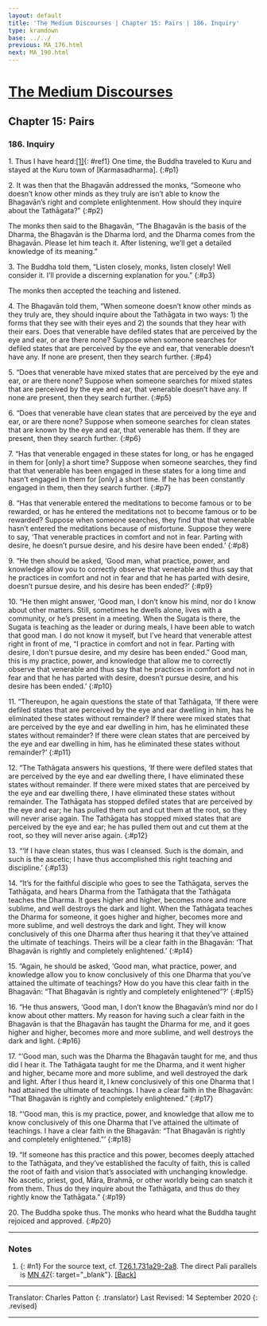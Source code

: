 ```yaml
---
layout: default
title: 'The Medium Discourses | Chapter 15: Pairs | 186. Inquiry'
type: kramdown
base: ../../
previous: MA_176.html
next: MA_190.html
---
```


# [The Medium Discourses](index.html)
## Chapter 15: Pairs
### 186. Inquiry

1\. Thus I have heard:[\[1\]](#n1){: #ref1} One time, the Buddha traveled to Kuru and stayed at the Kuru town of [Karmasadharma].
{:#p1}

2\. It was then that the Bhagavān addressed the monks, “Someone who doesn’t know other minds as they truly are isn’t able to know the Bhagavān’s right and complete enlightenment. How should they inquire about the Tathāgata?”
{:#p2}

The monks then said to the Bhagavān, “The Bhagavān is the basis of the Dharma, the Bhagavān is the Dharma lord, and the Dharma comes from the Bhagavān. Please let him teach it. After listening, we’ll get a detailed knowledge of its meaning.”

3\. The Buddha told them, “Listen closely, monks, listen closely! Well consider it. I’ll provide a discerning explanation for you.”
{:#p3}

The monks then accepted the teaching and listened.

4\. The Bhagavān told them, “When someone doesn’t know other minds as they truly are, they should inquire about the Tathāgata in two ways: 1) the forms that they see with their eyes and 2) the sounds that they hear with their ears. Does that venerable have defiled states that are perceived by the eye and ear, or are there none? Suppose when someone searches for defiled states that are perceived by the eye and ear, that venerable doesn’t have any. If none are present, then they search further.
{:#p4}

5\. “Does that venerable have mixed states that are perceived by the eye and ear, or are there none? Suppose when someone searches for mixed states that are perceived by the eye and ear, that venerable doesn’t have any. If none are present, then they search further.
{:#p5}

6\. “Does that venerable have clean states that are perceived by the eye and ear, or are there none? Suppose when someone searches for clean states that are known by the eye and ear, that venerable has them. If they are present, then they search further.
{:#p6}

7\. “Has that venerable engaged in these states for long, or has he engaged in them for [only] a short time? Suppose when someone searches, they find that that venerable has been engaged in these states for a long time and hasn’t engaged in them for [only] a short time. If he has been constantly engaged in them, then they search further.
{:#p7}

8\. “Has that venerable entered the meditations to become famous or to be rewarded, or has he entered the meditations not to become famous or to be rewarded? Suppose when someone searches, they find that that venerable hasn’t entered the meditations because of misfortune. Suppose they were to say, ‘That venerable practices in comfort and not in fear. Parting with desire, he doesn’t pursue desire, and his desire have been ended.’
{:#p8}

9\. “He then should be asked, ‘Good man, what practice, power, and knowledge allow you to correctly observe that venerable and thus say that he practices in comfort and not in fear and that he has parted with desire, doesn’t pursue desire, and his desire has been ended?’
{:#p9}

10\. “He then might answer, ‘Good man, I don’t know his mind, nor do I know about other matters. Still, sometimes he dwells alone, lives with a community, or he’s present in a meeting. When the Sugata is there, the Sugata is teaching as the leader or during meals, I have been able to watch that good man. I do not know it myself, but I’ve heard that venerable attest right in front of me, “I practice in comfort and not in fear. Parting with desire, I don’t pursue desire, and my desire has been ended.” Good man, this is my practice, power, and knowledge that allow me to correctly observe that venerable and thus say that he practices in comfort and not in fear and that he has parted with desire, doesn’t pursue desire, and his desire has been ended.’
{:#p10}

11\. “Thereupon, he again questions the state of that Tathāgata, ‘If there were defiled states that are perceived by the eye and ear dwelling in him, has he eliminated these states without remainder? If there were mixed states that are perceived by the eye and ear dwelling in him, has he eliminated these states without remainder? If there were clean states that are perceived by the eye and ear dwelling in him, has he eliminated these states without remainder?’
{:#p11}

12\. “The Tathāgata answers his questions, ‘If there were defiled states that are perceived by the eye and ear dwelling there, I have eliminated these states without remainder. If there were mixed states that are perceived by the eye and ear dwelling there, I have eliminated these states without remainder. The Tathāgata has stopped defiled states that are perceived by the eye and ear; he has pulled them out and cut them at the root, so they will never arise again. The Tathāgata has stopped mixed states that are perceived by the eye and ear; he has pulled them out and cut them at the root, so they will never arise again.
{:#p12}

13\. “‘If I have clean states, thus was I cleansed. Such is the domain, and such is the ascetic; I have thus accomplished this right teaching and discipline.’
{:#p13}

14\. “It’s for the faithful disciple who goes to see the Tathāgata, serves the Tathāgata, and hears Dharma from the Tathāgata that the Tathāgata teaches the Dharma. It goes higher and higher, becomes more and more sublime, and well destroys the dark and light. When the Tathāgata teaches the Dharma for someone, it goes higher and higher, becomes more and more sublime, and well destroys the dark and light. They will know conclusively of this one Dharma after thus hearing it that they’ve attained the ultimate of teachings. Theirs will be a clear faith in the Bhagavān: ‘That Bhagavān is rightly and completely enlightened.’
{:#p14}

15\. “Again, he should be asked, ‘Good man, what practice, power, and knowledge allow you to know conclusively of this one Dharma that you’ve attained the ultimate of teachings? How do you have this clear faith in the Bhagavān: “That Bhagavān is rightly and completely enlightened”?’
{:#p15}

16\. “He thus answers, ‘Good man, I don’t know the Bhagavān’s mind nor do I know about other matters. My reason for having such a clear faith in the Bhagavān is that the Bhagavān has taught the Dharma for me, and it goes higher and higher, becomes more and more sublime, and well destroys the dark and light.
{:#p16}

17\. “‘Good man, such was the Dharma the Bhagavān taught for me, and thus did I hear it. The Tathāgata taught for me the Dharma, and it went higher and higher, became more and more sublime, and well destroyed the dark and light. After I thus heard it, I knew conclusively of this one Dharma that I had attained the ultimate of teachings. I have a clear faith in the Bhagavān: “That Bhagavān is rightly and completely enlightened.”
{:#p17}

18\. “‘Good man, this is my practice, power, and knowledge that allow me to know conclusively of this one Dharma that I’ve attained the ultimate of teachings. I have a clear faith in the Bhagavān: “That Bhagavān is rightly and completely enlightened.”’
{:#p18}

19\. “If someone has this practice and this power, becomes deeply attached to the Tathāgata, and they’ve established the faculty of faith, this is called the root of faith and vision that’s associated with unchanging knowledge. No ascetic, priest, god, Māra, Brahmā, or other worldly being can snatch it from them. Thus do they inquire about the Tathāgata, and thus do they rightly know the Tathāgata.”
{:#p19}

20\. The Buddha spoke thus. The monks who heard what the Buddha taught rejoiced and approved.
{:#p20}

---

### Notes
1. {: #n1} For the source text, cf. <a href="https://cbetaonline.dila.edu.tw/zh/T01n0026_p0731a29" target="_blank">T26.1.731a29-2a8</a>. The direct Pali parallels is [MN 47](https://suttacentral.net/mn47){: target="_blank"}. [\[Back\]](#ref1)

---

Translator: Charles Patton
{: .translator}
Last Revised: 14 September 2020
{: .revised}

---
